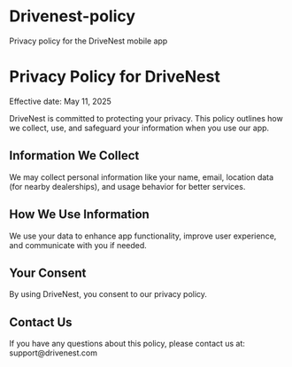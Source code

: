 # Drivenest-policy
Privacy policy for the DriveNest mobile app
<!DOCTYPE html>
<html lang="en">
<head>
  <meta charset="UTF-8">
  <title>Privacy Policy - DriveNest</title>
</head>
<body>
  <h1>Privacy Policy for DriveNest</h1>
  <p>Effective date: May 11, 2025</p>
  <p>DriveNest is committed to protecting your privacy. This policy outlines how we collect, use, and safeguard your information when you use our app.</p>
  <h2>Information We Collect</h2>
  <p>We may collect personal information like your name, email, location data (for nearby dealerships), and usage behavior for better services.</p>
  <h2>How We Use Information</h2>
  <p>We use your data to enhance app functionality, improve user experience, and communicate with you if needed.</p>
  <h2>Your Consent</h2>
  <p>By using DriveNest, you consent to our privacy policy.</p>
  <h2>Contact Us</h2>
  <p>If you have any questions about this policy, please contact us at: support@drivenest.com</p>
</body>
</html>
